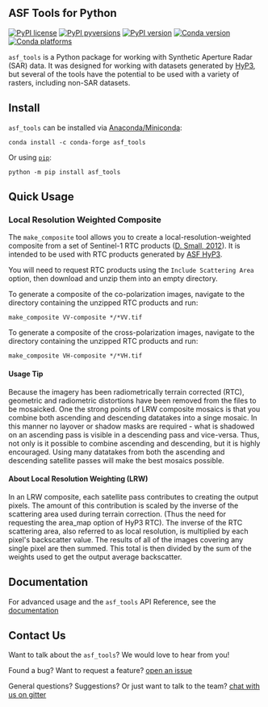 ## ASF Tools for Python

[![PyPI license](https://img.shields.io/pypi/l/asf_tools.svg)](https://pypi.python.org/pypi/asf_tools/)
[![PyPI pyversions](https://img.shields.io/pypi/pyversions/asf_tools.svg)](https://pypi.python.org/pypi/asf_tools/)
[![PyPI version](https://img.shields.io/pypi/v/asf_tools.svg)](https://pypi.python.org/pypi/asf_tools/)
[![Conda version](https://img.shields.io/conda/vn/conda-forge/asf_tools)](https://anaconda.org/conda-forge/asf_tools)
[![Conda platforms](https://img.shields.io/conda/pn/conda-forge/asf_tools)](https://anaconda.org/conda-forge/asf_tools)

`asf_tools` is a Python package for working with Synthetic Aperture Radar (SAR) data.
It was designed for working with datasets generated by
[HyP3](https://hyp3-docs.asf.alaska.edu/), but several of the tools have the
potential to be used with a variety of rasters, including non-SAR datasets.


## Install

`asf_tools` can be installed via [Anaconda/Miniconda](https://docs.conda.io/en/latest/index.html):

```
conda install -c conda-forge asf_tools
```

Or using [`pip`](https://pypi.org/project/asf_tools/):

```
python -m pip install asf_tools
```

## Quick Usage

### Local Resolution Weighted Composite

The `make_composite` tool allows you to create a local-resolution-weighted composite from a set of Sentinel-1 RTC
products ([D. Small, 2012](https://doi.org/10.1109/IGARSS.2012.6350465)). It is intended to be used with RTC products generated by [ASF HyP3](https://hyp3-docs.asf.alaska.edu/using/vertex).

You will need to request RTC products using the `Include Scattering Area` option, then download and unzip them into an empty directory.

To generate a composite of the co-polarization images, navigate to the directory containing the unzipped RTC products and run:
```
make_composite VV-composite */*VV.tif
```

To generate a composite of the cross-polarization images, navigate to the directory containing the unzipped RTC products and run:
```
make_composite VH-composite */*VH.tif
```

#### Usage Tip
Because the imagery has been radiometrically terrain corrected (RTC), geometric and radiometric distortions have been removed from the files to be mosaicked.  One the strong points of LRW composite mosaics is that you combine both ascending and descending datatakes into a singe mosaic. In this manner no layover or shadow masks are required - what is shadowed on an ascending pass is visible in a descending pass and vice-versa.  Thus, not only is it possible to combine ascending and descending, but it is highly encouraged.  Using many datatakes from both the ascending and descending satellite passes will make the best mosaics possible.

#### About Local Resolution Weighting (LRW)
In an LRW composite, each satellite pass contributes to creating the output pixels.  The amount of this contribution is scaled by the inverse of the scattering area used during terrain correction.  (Thus the need for requesting the area_map option of HyP3 RTC).  The inverse of the RTC scattering area, also referred to as local resolution, is multiplied by each pixel's backscatter value.  The results of all of the images covering any single pixel are then summed.  This total is then divided by the sum of the weights used to get the output average backscatter.


## Documentation

For advanced usage and the `asf_tools` API Reference, see the 
[documentation](https://hyp3-docs.asf.alaska.edu/tools/asf_tools/)

## Contact Us

Want to talk about the `asf_tools`? We would love to hear from you!

Found a bug? Want to request a feature?
[open an issue](https://github.com/ASFHyP3/asf_tools/issues/new)

General questions? Suggestions? Or just want to talk to the team?
[chat with us on gitter](https://gitter.im/ASFHyP3/community)

